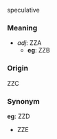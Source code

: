 speculative
### Meaning
+ _adj_: ZZA
    + __eg__: ZZB

### Origin

ZZC

### Synonym

__eg__: ZZD

+ ZZE


